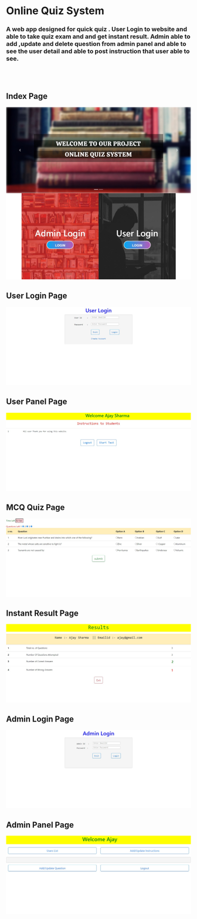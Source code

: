 <h1> Online Quiz System </h1>
<p><h3>A web app designed for quick quiz . User Login to website and able to take quiz
exam and and get instant result. Admin able to add ,update and delete question from admin panel and
able to see the user detail and able to post instruction that user able to see. </h3></p>
<br>
<br>



<h2>Index Page</h2>
<img src="web%20image/index.png">
<br>
<h2>User Login Page</h2>
<img src="web%20image/userLogin.png">
<br>
<h2>User Panel Page</h2>
<img src="web%20image/userPanel.png">
<br>
<h2>MCQ Quiz Page</h2>
<img src="web%20image/examPanal.png">
<br>
<h2>Instant Result Page</h2>
<img src="web%20image/resultPage.png">
<br>
<h2>Admin Login Page</h2>
<img src="web%20image/adminLogin.png">
<br>
<h2>Admin Panel Page</h2>
<img src="web%20image/adminPanel.png">
<br>



